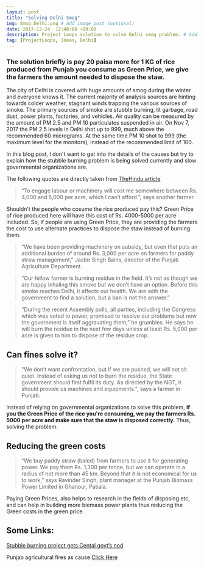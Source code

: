 ```yaml
---
layout: post
title: "Solving Delhi Smog"
img: Smog_Delhi.png # Add image post (optional)
date: 2017-12-24  12:40:00 +09:00
description: Project Loops solution to solve Delhi smog problem. # Add post description (optional)
tag: [ProjectLoops, Ideas, Delhi]
---
```


### **The solution briefly is pay 20 paisa more for 1 KG of rice produced from Punjab you consume as Green Price, we give the farmers the amount needed to dispose the staw.**

The city of Delhi is covered with huge amounts of smog during the winter and everyone knows it. The current majority of analysis sources are hinting towards colder weather, stagnant winds trapping the various sources of smoke. The primary sources of smoke are stubble burning, lit garbage, road dust, power plants, factories, and vehicles. Air quality can be measured by the amount of PM 2.5 and PM 10 particulates suspended in air. On Nov 7, 2017 the PM 2.5 levels in Delhi shot up to 999, much above the recommended 60 micrograms. At the same time PM 10 shot to 999 (the maximum level for the monitors), instead of the recommended limit of 100. 

In this blog post, I don't want to get into the details of the causes but try to explain how the stubble burning problem is being solved currently and slow governmental organizations are.

The following quotes are directly taken from [TheHindu article](http://www.thehindu.com/todays-paper/tp-opinion/the-flaming-fields-of-punjab/article19935665.ece)

> “To engage labour or machinery will cost me somewhere between Rs. 4,000 and 5,000 per acre, which I can’t afford.”, says another farmer.

Shouldn't the people who cosume the rice produced pay this? Green Price of rice produced here will have this cost of Rs. 4000-5000 per acre included. So, if people are using Green Price, they are providing the farmers the cost to use alternate practices to dispose the staw instead of burning them.

> “We have been providing machinery on subsidy, but even that puts an additional burden of around Rs. 3,000 per acre on farmers for paddy straw management,” Jasbir Singh Bains, director of the Punjab Agriculture Department.

> “Our fellow farmer is burning residue in the field. It’s not as though we are happy inhaling this smoke but we don’t have an option. Before this smoke reaches Delhi, it affects our health. We are with the government to find a solution, but a ban is not the answer.”

> “During the recent Assembly polls, all parties, including the Congress which was voted to power, promised to resolve our problems but now the government is itself aggravating them,” he grumbles. He says he will burn the residue in the next few days unless at least Rs. 5,000 per acre is given to him to dispose of the residue crop.

## Can fines solve it?

> "We don’t want confrontation, but if we are pushed, we will not sit quiet. Instead of asking us not to burn the residue, the State government should first fulfil its duty. As directed by the NGT, it should provide us machines and equipments.", says a farmer in Punjab.


Instead of relying on governmental organizations to solve this problem, **if you the Green Price of the rice you're consuming, we pay the farmers Rs. 5000 per acre and make sure that the staw is disposed correctly.** Thus, solving the problem.

## Reducing the green costs

> “We buy paddy straw (baled) from farmers to use it for generating power. We pay them Rs. 1,300 per tonne, but we can operate in a radius of not more than 45 km. Beyond that it is not economical for us to work,” says Ravinder Singh, plant manager at the Punjab Biomass Power Limited in Ghanour, Patiala.

Paying Green Prices, also helps to research in the fields of disposing etc, and can help in building more biomass power plants thus reducing the Green costs in the green price.

## Some Links: 

[Stubble burning project gets Cental govt’s nod](http://www.thehindu.com/news/cities/Delhi/stubble-burning-project-gets-cental-govts-nod/article22321515.ece)

Punjab agricultural fires as cause [Click Here](https://www.nasa.gov/feature/goddard/agricultural-fires-in-indias-punjab-region)